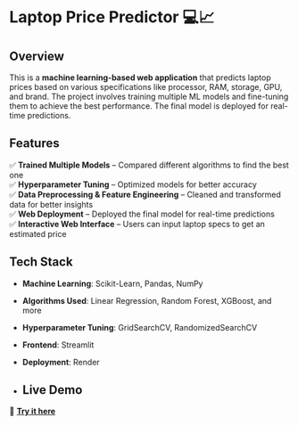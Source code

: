 # Laptop Price Predictor 💻📈  

## Overview  
This is a **machine learning-based web application** that predicts laptop prices based on various specifications like processor, RAM, storage, GPU, and brand. The project involves training multiple ML models and fine-tuning them to achieve the best performance. The final model is deployed for real-time predictions.  

## Features  
✅ **Trained Multiple Models** – Compared different algorithms to find the best one  
✅ **Hyperparameter Tuning** – Optimized models for better accuracy  
✅ **Data Preprocessing & Feature Engineering** – Cleaned and transformed data for better insights  
✅ **Web Deployment** – Deployed the final model for real-time predictions  
✅ **Interactive Web Interface** – Users can input laptop specs to get an estimated price  

## Tech Stack  
- **Machine Learning**: Scikit-Learn, Pandas, NumPy  
- **Algorithms Used**: Linear Regression, Random Forest, XGBoost, and more  
- **Hyperparameter Tuning**: GridSearchCV, RandomizedSearchCV  
- **Frontend**: Streamlit
- **Deployment**: Render

- ## Live Demo  
🔗 **[Try it here](https://laptop-price-predictor-bqod.onrender.com)**  
